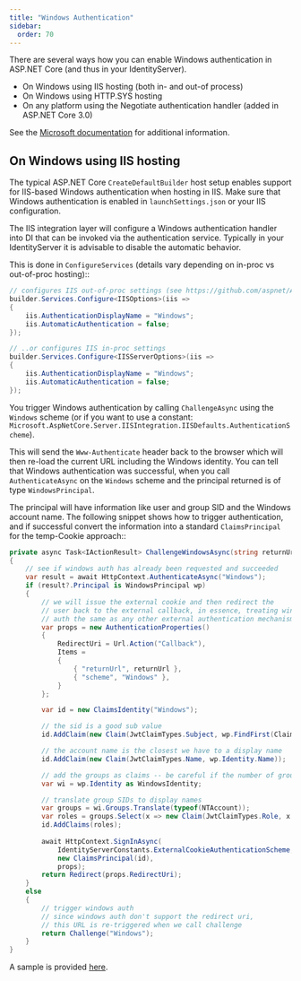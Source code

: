 ```yaml
---
title: "Windows Authentication"
sidebar:
  order: 70
---
```


There are several ways how you can enable Windows authentication in ASP.NET Core (and thus in your IdentityServer).

* On Windows using IIS hosting (both in- and out-of process)
* On Windows using HTTP.SYS hosting
* On any platform using the Negotiate authentication handler (added in ASP.NET Core 3.0)

See the [Microsoft documentation](https://docs.microsoft.com/en-us/aspnet/core/security/authentication/windowsauth?view=aspnetcore-5.0&tabs=visual-studio) for additional information.

## On Windows using IIS hosting
The typical ASP.NET Core `CreateDefaultBuilder` host setup enables support for IIS-based Windows authentication when hosting in IIS.
Make sure that Windows authentication is enabled in `launchSettings.json` or your IIS configuration.

The IIS integration layer will configure a Windows authentication handler into DI that can be invoked via the authentication service.
Typically in your IdentityServer it is advisable to disable the automatic behavior. 

This is done in `ConfigureServices` (details vary depending on in-proc vs out-of-proc hosting)::

```cs
// configures IIS out-of-proc settings (see https://github.com/aspnet/AspNetCore/issues/14882)
builder.Services.Configure<IISOptions>(iis =>
{
    iis.AuthenticationDisplayName = "Windows";
    iis.AutomaticAuthentication = false;
});

// ..or configures IIS in-proc settings
builder.Services.Configure<IISServerOptions>(iis =>
{
    iis.AuthenticationDisplayName = "Windows";
    iis.AutomaticAuthentication = false;
});
```

You trigger Windows authentication by calling `ChallengeAsync` using the `Windows` scheme (or if you want to use a constant: `Microsoft.AspNetCore.Server.IISIntegration.IISDefaults.AuthenticationScheme`).

This will send the `Www-Authenticate` header back to the browser which will then re-load the current URL including the Windows identity.
You can tell that Windows authentication was successful, when you call `AuthenticateAsync` on the `Windows` scheme and the principal returned
is of type `WindowsPrincipal`.

The principal will have information like user and group SID and the Windows account name. The following snippet shows how to
trigger authentication, and if successful convert the information into a standard `ClaimsPrincipal` for the temp-Cookie approach::

```cs
private async Task<IActionResult> ChallengeWindowsAsync(string returnUrl)
{
    // see if windows auth has already been requested and succeeded
    var result = await HttpContext.AuthenticateAsync("Windows");
    if (result?.Principal is WindowsPrincipal wp)
    {
        // we will issue the external cookie and then redirect the
        // user back to the external callback, in essence, treating windows
        // auth the same as any other external authentication mechanism
        var props = new AuthenticationProperties()
        {
            RedirectUri = Url.Action("Callback"),
            Items =
            {
                { "returnUrl", returnUrl },
                { "scheme", "Windows" },
            }
        };

        var id = new ClaimsIdentity("Windows");

        // the sid is a good sub value
        id.AddClaim(new Claim(JwtClaimTypes.Subject, wp.FindFirst(ClaimTypes.PrimarySid).Value));

        // the account name is the closest we have to a display name
        id.AddClaim(new Claim(JwtClaimTypes.Name, wp.Identity.Name));

        // add the groups as claims -- be careful if the number of groups is too large
        var wi = wp.Identity as WindowsIdentity;

        // translate group SIDs to display names
        var groups = wi.Groups.Translate(typeof(NTAccount));
        var roles = groups.Select(x => new Claim(JwtClaimTypes.Role, x.Value));
        id.AddClaims(roles);
        
        await HttpContext.SignInAsync(
            IdentityServerConstants.ExternalCookieAuthenticationScheme,
            new ClaimsPrincipal(id),
            props);
        return Redirect(props.RedirectUri);
    }
    else
    {
        // trigger windows auth
        // since windows auth don't support the redirect uri,
        // this URL is re-triggered when we call challenge
        return Challenge("Windows");
    }
}
```

A sample is provided [here](/identityserver/v7/samples/ui#windows-authentication-with-iis-hosting).